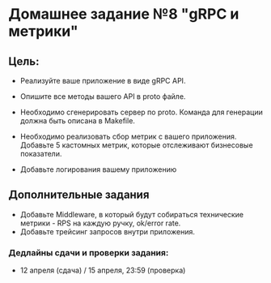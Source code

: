 # Домашнее задание №8 "gRPC и метрики"


## Цель:


- Реализуйте ваше приложение в виде gRPC API.
- Опишите все методы вашего API в proto файле.

- Необходимо сгенерировать сервер по proto. Команда для генерации должна быть описана в Makefile.

- Необходимо реализовать сбор метрик с вашего приложения. Добавьте 5 кастомных метрик, которые отслеживают бизнесовые показатели.
- Добавьте логирования вашему приложению

 
## Дополнительные задания

- Добавьте Middleware, в который будут собираться технические метрики - RPS на каждую ручку, ok/error rate.
- Добавьте трейсинг запросов внутри приложения.

### Дедлайны сдачи и проверки задания:
- 12 апреля (сдача) / 15 апреля, 23:59 (проверка)